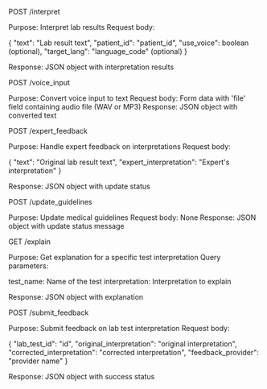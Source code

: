 POST /interpret

Purpose: Interpret lab results
Request body:

{
  "text": "Lab result text",
  "patient_id": "patient_id",
  "use_voice": boolean (optional),
  "target_lang": "language_code" (optional)
}



Response: JSON object with interpretation results



POST /voice_input

Purpose: Convert voice input to text
Request body: Form data with 'file' field containing audio file (WAV or MP3)
Response: JSON object with converted text



POST /expert_feedback

Purpose: Handle expert feedback on interpretations
Request body:

{
  "text": "Original lab result text",
  "expert_interpretation": "Expert's interpretation"
}



Response: JSON object with update status



POST /update_guidelines

Purpose: Update medical guidelines
Request body: None
Response: JSON object with update status message



GET /explain

Purpose: Get explanation for a specific test interpretation
Query parameters:

test_name: Name of the test
interpretation: Interpretation to explain


Response: JSON object with explanation



POST /submit_feedback

Purpose: Submit feedback on lab test interpretation
Request body:

{
  "lab_test_id": "id",
  "original_interpretation": "original interpretation",
  "corrected_interpretation": "corrected interpretation",
  "feedback_provider": "provider name"
}



Response: JSON object with success status